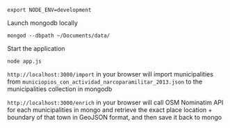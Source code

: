 `export NODE_ENV=development`

Launch mongodb locally

`mongod --dbpath ~/Documents/data/`

Start the application

`node app.js`

`http://localhost:3000/import` in your browser will import municipalities from `municiopios_con_actividad_narcoparamilitar_2013.json` to the municipalities collection in mongodb

`http://localhost:3000/enrich` in your browser will call OSM Nominatim API for each municipalities in mongo and retrieve the exact place location + boundary of that town in GeoJSON format, and then save it back to mongo